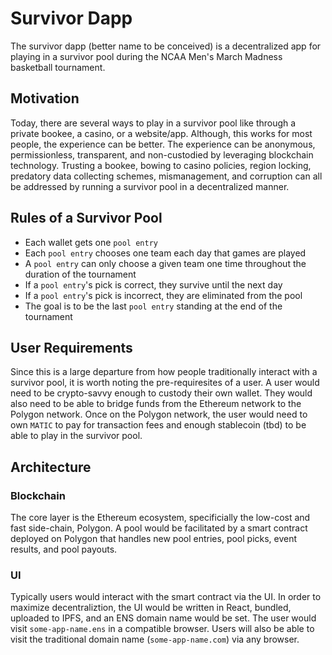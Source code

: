 # Survivor Dapp

The survivor dapp (better name to be conceived) is a decentralized app for playing in a survivor pool during the NCAA Men's March Madness basketball tournament.

## Motivation

Today, there are several ways to play in a survivor pool like through a private bookee, a casino, or a website/app. Although, this works for most people, the experience can be better. The experience can be anonymous, permissionless, transparent, and non-custodied by leveraging blockchain technology. Trusting a bookee, bowing to casino policies, region locking, predatory data collecting schemes, mismanagement, and corruption can all be addressed by running a survivor pool in a decentralized manner.

## Rules of a Survivor Pool

- Each wallet gets one `pool entry`
- Each `pool entry` chooses one team each day that games are played
- A `pool entry` can only choose a given team one time throughout the duration of the tournament
- If a `pool entry`'s pick is correct, they survive until the next day
- If a `pool entry`'s pick is incorrect, they are eliminated from the pool
- The goal is to be the last `pool entry` standing at the end of the tournament

## User Requirements

Since this is a large departure from how people traditionally interact with a survivor pool, it is worth noting the pre-requiresites of a user. A user would need to be crypto-savvy enough to custody their own wallet. They would also need to be able to bridge funds from the Ethereum network to the Polygon network. Once on the Polygon network, the user would need to own `MATIC` to pay for transaction fees and enough stablecoin (tbd) to be able to play in the survivor pool.

## Architecture

### Blockchain

The core layer is the Ethereum ecosystem, specificially the low-cost and fast side-chain, Polygon. A pool would be facilitated by a smart contract deployed on Polygon that handles new pool entries, pool picks, event results, and pool payouts.

### UI

Typically users would interact with the smart contract via the UI. In order to maximize decentraliztion, the UI would be written in React, bundled, uploaded to IPFS, and an ENS domain name would be set. The user would visit `some-app-name.ens` in a compatible browser. Users will also be able to visit the traditional domain name (`some-app-name.com`) via any browser.
